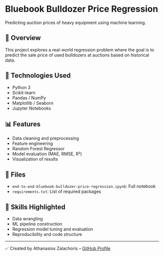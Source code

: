 # Bluebook Bulldozer Price Regression

Predicting auction prices of heavy equipment using machine learning.

## 📌 Overview
This project explores a real-world regression problem where the goal is to predict the sale price of used bulldozers at auctions based on historical data.

## 🔧 Technologies Used
- Python 3
- Scikit-learn
- Pandas / NumPy
- Matplotlib / Seaborn
- Jupyter Notebooks

## 📊 Features
- Data cleaning and preprocessing
- Feature engineering
- Random Forest Regressor
- Model evaluation (MAE, RMSE, R²)
- Visualization of results

## 📁 Files
- `end-to-end-bluebook-bulldozer-price-regression.ipynb`: Full notebook
- `requirements.txt`: List of required packages

## 🧠 Skills Highlighted
- Data wrangling
- ML pipeline construction
- Regression model tuning and evaluation
- Reproducibility and code structure

---

✅ Created by Athanasios Zalachoris – [GitHub Profile](https://github.com/ThanasisZalachoris)
